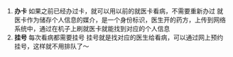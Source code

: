 1. **办卡**
如果之前已经办过卡，就可以用以前的就医卡看病，不需要重新办过
就医卡作为储存个人信息的媒介，是一个身份标识，医生开的药方，上传到网络系统中，通过在机子上刷就医卡就能找到对应的个人信息
2. **挂号**
每次看病都需要挂号
挂号就是找对应的医生给看病，可以通过网上预约挂号，这样就不用排队了～
